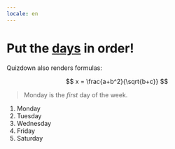 ```yaml
---
locale: en
---
```


# Put the [days](https://en.wikipedia.org/wiki/Day) in order!

Quizdown also renders formulas:

$$
x = \frac{a+b^2}{\sqrt{b+c}}
$$

> Monday is the *first* day of the week.

1. Monday
2. Tuesday
3. Wednesday
4. Friday
5. Saturday
